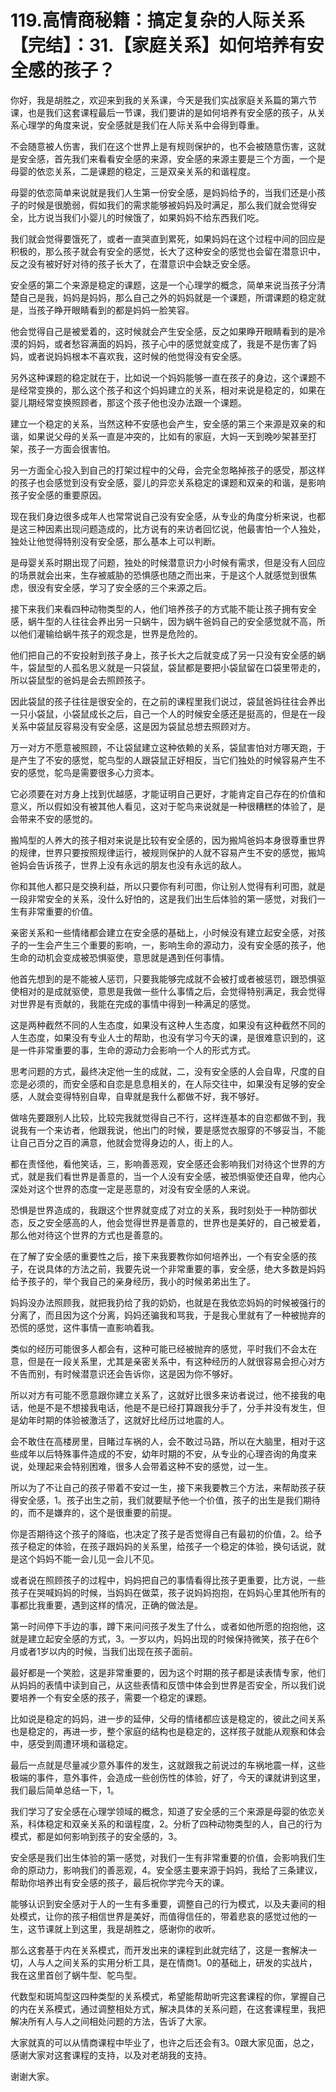 # 119.高情商秘籍：搞定复杂的人际关系【完结】：31.【家庭关系】如何培养有安全感的孩子？

你好，我是胡胜之，欢迎来到我的关系课，今天是我们实战家庭关系篇的第六节课，也是我们这套课程最后一节课，我们要讲的是如何培养有安全感的孩子，从关系心理学的角度来说，安全感就是我们在人际关系中会得到尊重。

不会随意被人伤害，我们在这个世界上是有规则保护的，也不会被随意伤害，这就是安全感，首先我们来看看安全感的来源，安全感的来源主要是三个方面，一个是母婴的依恋关系，二是课题的稳定，三是双亲关系的和谐程度。

母婴的依恋简单来说就是我们人生第一份安全感，是妈妈给予的，当我们还是小孩子的时候是很脆弱，假如我们的需求能够被妈妈及时满足，那么我们就会觉得安全，比方说当我们小婴儿的时候饿了，如果妈妈不给东西我们吃。

我们就会觉得要饿死了，或者一直哭直到累死，如果妈妈在这个过程中间的回应是积极的，那么孩子就会有安全的感觉，长大了这种安全的感觉也会留在潜意识中，反之没有被好好对待的孩子长大了，在潜意识中会缺乏安全感。

安全感的第二个来源是稳定的课题，这是一个心理学的概念，简单来说当孩子分清楚自己是我，妈妈是妈妈，那么自己之外的妈妈就是一个课题，所谓课题的稳定就是，当孩子睁开眼睛看到的都是妈妈一脸笑容。

他会觉得自己是被爱着的，这时候就会产生安全感，反之如果睁开眼睛看到的是冷漠的妈妈，或者愁容满面的妈妈，孩子心中的感觉就变成了，我是不是伤害了妈妈，或者说妈妈根本不喜欢我，这时候的他觉得没有安全感。

另外这种课题的稳定就在于，比如说一个妈妈能够一直在孩子的身边，这个课题不是经常变换的，那么这个孩子和这个妈妈建立的关系，相对来说是稳定的，如果在婴儿期经常变换照顾者，那这个孩子他也没办法跟一个课题。

建立一个稳定的关系，当然这种不安感也会产生，安全感的第三个来源是双亲的和谐，如果说父母的关系一直是冲突的，比如有的家庭，大妈一天到晚吵架甚至打架，孩子一方面会很害怕。

另一方面全心投入到自己的打架过程中的父母，会完全忽略掉孩子的感受，那这样的孩子也会感觉到没有安全感，婴儿的异恋关系稳定的课题和双亲的和谐，是影响孩子安全感的重要原因。

现在我们身边很多成年人也常常说自己没有安全感，从专业的角度分析来说，也都是这三种因素出现问题造成的，比方说有的来访者回忆说，他最害怕一个人独处，独处让他觉得特别没有安全感，那么基本上可以判断。

是母婴关系时期出现了问题，独处的时候潜意识力小时候有需求，但是没有人回应的场景就会出来，生存被威胁的恐惧感也随之而出来，于是这个人就感觉到很焦虑，很没有安全感，学习了安全感的三个来源之后。

接下来我们来看四种动物类型的人，他们培养孩子的方式能不能让孩子拥有安全感，蜗牛型的人往往会养出另一只蜗牛，因为蜗牛爸妈自己的安全感觉就不高，所以他们灌输给蜗牛孩子的观念是，世界是危险的。

他们把自己的不安投射到孩子身上，孩子长大之后就变成了另一只没有安全感的蜗牛，袋鼠型的人孤名思义就是一只袋鼠，袋鼠都是要把小袋鼠留在口袋里带走的，所以袋鼠型的爸妈是会去照顾孩子。

因此袋鼠的孩子往往是很安全的，在之前的课程里我们说过，袋鼠爸妈往往会养出一只小袋鼠，小袋鼠成长之后，自己一个人的时候安全感还是挺高的，但是在一段关系中袋鼠反容易没有安全感，这是因为袋鼠总想去照顾对方。

万一对方不愿意被照顾，不让袋鼠建立这种依赖的关系，袋鼠害怕对方哪天跑，于是产生了不安的感觉，鸵鸟型的人跟袋鼠正好相反，当它们独处的时候容易产生不安的感觉，鸵鸟是需要很多心力资本。

它必须要在对方身上找到优越感，才能证明自己更好，才能肯定自己存在的价值和意义，所以假如没有被其他人看见，这对于鸵鸟来说就是一种很糟糕的体验了，是会带来不安的感觉的。

搬鸠型的人养大的孩子相对来说是比较有安全感的，因为搬鸠爸妈本身很尊重世界的规律，世界只要按照规律运行，被规则保护的人就不容易产生不安的感觉，搬鸠爸妈会告诉孩子，世界上没有永远的朋友也没有永远的敌人。

你和其他人都只是交换利益，所以只要你有利可图，你让别人觉得有利可图，就是一段非常安全的关系，没什么好怕的，这是我们出生后体验的第一感觉，对我们一生有非常重要的价值。

亲密关系和一些情绪都会建立在安全感的基础上，小时候没有建立起安全感，对孩子的一生会产生三个重要的影响，一，影响生命的源动力，没有安全感的孩子，他生命的动机会变成被恐惧驱使，意思就是遇到任何事情。

他首先想到的是不能被人惩罚，只要我能够完成就不会被打或者被惩罚，跟恐惧驱使相对的是成就驱使，意思是我做一些什么事情之后，会觉得特别满足，我会觉得对世界是有贡献的，我能在完成的事情中得到一种满足的感觉。

这是两种截然不同的人生态度，如果没有这种人生态度，如果没有这种截然不同的人生态度，如果没有专业人士的帮助，也没有学习今天的课，是很难意识到的，这是一件非常重要的事，生命的源动力会影响一个人的形式方式。

思考问题的方式，最终决定他一生的成就，二，没有安全感的人会自卑，尺度的自恋是必须的，而安全感和自恋是息息相关的，在人际交往中，如果没有足够的安全感，人就会变得特别自卑，自卑就是我什么都做不好，我不够好。

做啥先要跟别人比较，比较完我就觉得自己不行，这样连基本的自恋都做不到，我说我有一个来访者，他跟我说，他出门的时候，要是感觉衣服穿的不够妥当，不能让自己百分之百的满意，他就会觉得身边的人，街上的人。

都在责怪他，看他笑话，三，影响善恶观，安全感还会影响我们对待这个世界的方式，就是我们看世界是善意的，当一个人没有安全感，被恐惧驱使还自卑，他内心深处对这个世界的态度一定是恶意的，对没有安全感的人来说。

恐惧是世界造成的，我跟这个世界就变成了对立的关系，我时刻处于一种防御状态，反之安全感高的人，他会觉得世界是善意的，世界也是美好的，自己被爱着，那么他对待这个世界的方式也是善意的。

在了解了安全感的重要性之后，接下来我要教你如何培养出，一个有安全感的孩子，在说具体的方法之前，我要先说一个非常重要的事，安全感，绝大多数是妈妈给予孩子的，举个我自己的亲身经历，我小的时候弟弟出生了。

妈妈没办法照顾我，就把我扔给了我的奶奶，也就是在我依恋妈妈的时候被强行的分离了，而且因为这个分离，妈妈还骗我和骂我，于是我心里就有了一种被抛弃的恐慌的感觉，这件事情一直影响着我。

类似的经历可能很多人都会有，这种可能已经被抛弃的感觉，平时我们不会太在意，但是在一段关系里，尤其是亲密关系中，有这种经历的人就很容易会担心对方不告而别，有时候潜意识还会告诉你，这是因为你不够好。

所以对方有可能不愿意跟你建立关系了，这就好比很多来访者说过，他不接我的电话，他是不是不想接我电话，他是不是已经打算跟我分手了，分手并没有发生，但是幼年时期的体验被激活了，这就好比经历过地震的人。

会不敢住在高楼房里，目睹过车祸的人，会不敢过马路，所以在大脑里，相对于这些成年以后特殊事件造成的不安，幼年时期的不安，从专业的心理咨询的角度来说，处理起来会特别困难，很多人会带着这种不安的感觉，过一生。

所以为了不让自己的孩子带着不安过一生，接下来我要教三个方法，来帮助孩子获得安全感，1。孩子出生之前，我们就要赋予他一个价值，孩子的出生是我们期待的，而不是嫌弃的，这个是很重要的前提。

你是否期待这个孩子的降临，也决定了孩子是否觉得自己有最初的价值，2。给予孩子稳定的体验，在孩子跟妈妈的关系里，给孩子一个稳定的体验，换句话说，就是这个妈妈不能一会儿见一会儿不见。

或者说在照顾孩子的过程中，妈妈把自己的事情看得比孩子更重要，比方说，一些孩子在哭喊妈妈的时候，当妈妈在做菜，孩子说妈妈抱抱，在妈妈心里其他所有的事都比我重要，遇到这样的情况，正确的做法是。

第一时间停下手边的事，蹲下来问问孩子发生了什么，或者如他所愿的抱抱他，这就是建立起安全感的方式，3。一岁以内，妈妈出现的时候保持微笑，孩子在6个月或者1岁以内的时候，当我们出现在孩子面前。

最好都是一个笑脸，这是非常重要的，因为这个时期的孩子都是读表情专家，他们从妈妈的表情中读到自己，从这些表情和反馈中体会到世界是否安全，所以我们说要培养一个有安全感的孩子，需要一个稳定的课题。

比如说是稳定的妈妈，进一步的延伸，父母的情绪都应该是稳定的，彼此之间关系也是稳定的，再进一步，整个家庭的结构也是稳定的，这样孩子就能从观察和体会中，感受到周遭环境和谐稳定。

最后一点就是尽量减少意外事件的发生，这就跟我之前说过的车祸地震一样，这些极端的事件，意外事件，会造成一些创伤性的体验，好了，今天的课就讲到这里，我们最后简单总结一下，1。

我们学习了安全感在心理学领域的概念，知道了安全感的三个来源是母婴的依恋关系，科体稳定和双亲关系的和谐程度，2。分析了四种动物类型的人，自己的行为模式，都是如何影响到孩子的安全感的，3。

安全感是我们出生体验的第一感觉，对我们一生有非常重要的价值，会影响我们生命的原动力，影响我们的善恶观，4。安全感主要来源于妈妈，我给了三条建议，帮助你培养出有安全感的孩子，最后祝你学完今天的课。

能够认识到安全感对于人的一生有多重要，调整自己的行为模式，以及夫妻间的相处模式，让你的孩子相信世界是美好，而值得信任的，带着悲哀的感觉过他的一生，这节课就上到这里，我是胡胜之，感谢你的收听。

那么这套基于内在关系模式，而开发出来的课程到此就完结了，这是一套解决一切，人与人之间关系的实用分析工具，是在情商1。0的基础上，研发的实战片，我在这里首创了蜗牛型、鸵鸟型。

代数型和斑鸠型这四种类型的关系模式，希望能帮助听完这套课程的你，掌握自己的内在关系模式，通过调整相处方式，解决具体的关系问题，在这套课程里，我把解决所有人与人之间相处问题的方法，告诉了大家。

大家就真的可以从情商课程中毕业了，也许之后还会有3。0跟大家见面，总之，感谢大家对这套课程的支持，以及对老胡我的支持。

谢谢大家。